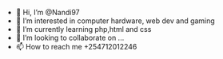 - 👋 Hi, I’m @Nandi97
- 👀 I’m interested in computer hardware, web dev and gaming
- 🌱 I’m currently learning php,html and css
- 💞️ I’m looking to collaborate on ...
- 📫 How to reach me +254712012246

<!---
Nandi97/Nandi97 is a ✨ special ✨ repository because its `README.md` (this file) appears on your GitHub profile.
You can click the Preview link to take a look at your changes.
--->
